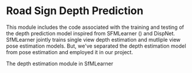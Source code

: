 # Road Sign Depth Prediction

This module includes the code associated with the training and testing of the depth prediction model inspired from SFMLearner () and DispNet. SfMLearner jointly trains single view depth estimation and mutliple view pose estimation models. But, we've separated the depth estimation model from pose estimation and employed it in our project.

The depth estimation module in SfMLearner


